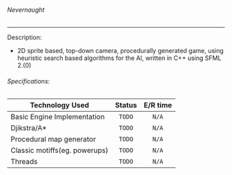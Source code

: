 ###### Nevernaught
--------------
Description:
- 2D sprite based, top-down camera, procedurally generated game, using heuristic search based algorithms for the AI, written in C++ using SFML 2.(0)

###### Specifications:

| Technology Used    | Status           | E/R time  |
| ------------- |:-------------:|:-----:|
| Basic Engine Implementation  | `TODO` | `N/A` |
| Djikstra/A*      | `TODO` | `N/A` |
| Procedural map generator | `TODO`      | `N/A` |
| Classic motiffs(eg. powerups) | `TODO` | `N/A` |
| Threads | `TODO` | `N/A` |

